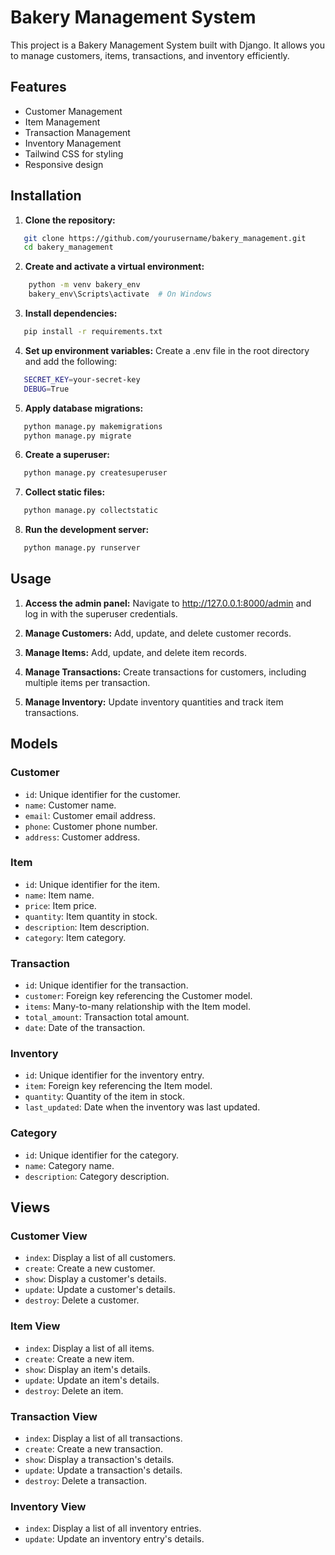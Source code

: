 # Bakery Management System

This project is a Bakery Management System built with Django. It allows you to manage customers, items, transactions, and inventory efficiently.

## Features

- Customer Management
- Item Management
- Transaction Management
- Inventory Management
- Tailwind CSS for styling
- Responsive design

## Installation

1. **Clone the repository:**
```sh
   git clone https://github.com/yourusername/bakery_management.git
   cd bakery_management
```

2. **Create and activate a virtual environment:**
```sh
    python -m venv bakery_env
    bakery_env\Scripts\activate  # On Windows
```

3. **Install dependencies:**
```sh
   pip install -r requirements.txt
```

4. **Set up environment variables:**
   Create a .env file in the root directory and add the following:
```sh
   SECRET_KEY=your-secret-key
   DEBUG=True
```

5. **Apply database migrations:**
```sh
   python manage.py makemigrations
   python manage.py migrate
```

6. **Create a superuser:**
```sh
   python manage.py createsuperuser
```

7. **Collect static files:**
```sh
   python manage.py collectstatic
```

8. **Run the development server:**
```sh
   python manage.py runserver
```

## Usage
1. **Access the admin panel:**
   Navigate to http://127.0.0.1:8000/admin and log in with the superuser credentials.

2. **Manage Customers:**
   Add, update, and delete customer records.

3. **Manage Items:**
   Add, update, and delete item records.

4. **Manage Transactions:**
   Create transactions for customers, including multiple items per transaction.

5. **Manage Inventory:**
   Update inventory quantities and track item transactions.

## Models
### Customer
- `id`: Unique identifier for the customer.
- `name`: Customer name.
- `email`: Customer email address.
- `phone`: Customer phone number.
- `address`: Customer address.

### Item
- `id`: Unique identifier for the item.
- `name`: Item name.
- `price`: Item price.
- `quantity`: Item quantity in stock.
- `description`: Item description.
- `category`: Item category.

### Transaction
- `id`: Unique identifier for the transaction.
- `customer`: Foreign key referencing the Customer model.
- `items`: Many-to-many relationship with the Item model.
- `total_amount`: Transaction total amount.
- `date`: Date of the transaction.

### Inventory
- `id`: Unique identifier for the inventory entry.
- `item`: Foreign key referencing the Item model.
- `quantity`: Quantity of the item in stock.
- `last_updated`: Date when the inventory was last updated.

### Category
- `id`: Unique identifier for the category.
- `name`: Category name.
- `description`: Category description.

## Views
### Customer View
- `index`: Display a list of all customers.
- `create`: Create a new customer.
- `show`: Display a customer's details.
- `update`: Update a customer's details.
- `destroy`: Delete a customer.

### Item View
- `index`: Display a list of all items.
- `create`: Create a new item.
- `show`: Display an item's details.
- `update`: Update an item's details.
- `destroy`: Delete an item.

### Transaction View
- `index`: Display a list of all transactions.
- `create`: Create a new transaction.
- `show`: Display a transaction's details.
- `update`: Update a transaction's details.
- `destroy`: Delete a transaction.

### Inventory View
- `index`: Display a list of all inventory entries.
- `update`: Update an inventory entry's details.